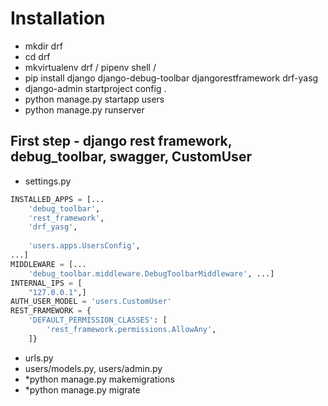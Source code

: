 # Installation
* mkdir drf
* cd drf
* mkvirtualenv drf / pipenv shell /
* pip install django django-debug-toolbar djangorestframework drf-yasg
* django-admin startproject config .
* python manage.py startapp users
* python manage.py runserver


## First step - django rest framework, debug_toolbar, swagger, CustomUser
* settings.py
```python
INSTALLED_APPS = [...
    'debug_toolbar',
    'rest_framework',
    'drf_yasg',
                  
    'users.apps.UsersConfig',
...]
MIDDLEWARE = [...
    'debug_toolbar.middleware.DebugToolbarMiddleware', ...]
INTERNAL_IPS = [
    "127.0.0.1",]
AUTH_USER_MODEL = 'users.CustomUser'
REST_FRAMEWORK = {
    'DEFAULT_PERMISSION_CLASSES': [
        'rest_framework.permissions.AllowAny',
    ]}
```
* urls.py
* users/models.py, users/admin.py
* *python manage.py makemigrations
* *python manage.py migrate